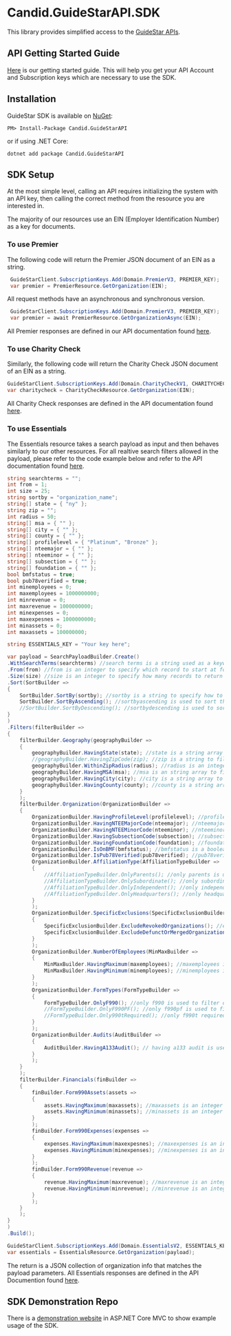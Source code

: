 # Candid.GuideStarAPI.SDK

This library provides simplified access to the [GuideStar APIs](https://apiportal.guidestar.org/).

## API Getting Started Guide

[Here](https://candid.my.salesforce.com/sfc/p/3h000001QSAr/a/3h000000TnBo/uQQygqyylOe2y81D9tCEgMJKCuHekZZ5aXDcrDoAvhQ) 
is our getting started guide. This will help you get your API Account and Subscription keys which are necessary to use the SDK.

## Installation

GuideStar SDK is available on [NuGet](https://www.nuget.org/packages/Candid.GuideStarAPI/):

    PM> Install-Package Candid.GuideStarAPI

or if using .NET Core:

    dotnet add package Candid.GuideStarAPI

## SDK Setup

At the most simple level, calling an API requires initializing the system with an API key, then calling
the correct method from the resource you are interested in.

The majority of our resources use an EIN (Employer Identification Number) as a key for documents.

### To use Premier

The following code will return the Premier JSON document of an EIN as a string.

``` csharp
 GuideStarClient.SubscriptionKeys.Add(Domain.PremierV3, PREMIER_KEY);
 var premier = PremierResource.GetOrganization(EIN);
```

All request methods have an asynchronous and synchronous version.

``` csharp
 GuideStarClient.SubscriptionKeys.Add(Domain.PremierV3, PREMIER_KEY);
 var premier = await PremierResource.GetOrganizationAsync(EIN);
 ```
All Premier responses are defined in our API documentation found [here](https://apiportal.guidestar.org/docs/services/microservices.api.profile/operations/5e9857f563b518201fe624b3?).

### To use Charity Check

Similarly, the following code will return the Charity Check JSON document of an EIN as a string.

``` csharp
GuideStarClient.SubscriptionKeys.Add(Domain.CharityCheckV1, CHARITYCHECK_KEY);
var charitycheck = CharityCheckResource.GetOrganization(EIN);
```
All Charity Check responses are defined in the API documentation found [here](https://apiportal.guidestar.org/docs/services/microservices.api.charitycheck/operations/59f794e7259f000a2cde9b04).

### To use Essentials

The Essentials resource takes a search payload as input and then behaves similarly to our other resources. For all realtive search filters allowed in the payload, please refer to the code example below and refer to the API documentation found [here](https://apiportal.guidestar.org/docs/services/microservices.api.search/operations/5c471f485d8d8981bbd8bc9f?).

``` csharp
string searchterms = "";
int from = 1;
int size = 25;
string sortby = "organization_name";
string[] state = { "ny" };
string zip = "";
int radius = 50;
string[] msa = { "" };
string[] city = { "" };
string[] county = { "" };
string[] profilelevel = { "Platinum", "Bronze" };
string[] nteemajor = { "" };
string[] nteeminor = { "" };
string[] subsection = { "" };
string[] foundation = { "" };
bool bmfstatus = true;
bool pub78verified = true;
int minemployees = 0;
int maxemployees = 1000000000;
int minrevenue = 0;
int maxrevenue = 1000000000;
int minexpenses = 0;
int maxexpesnes = 1000000000;
int minassets = 0;
int maxassets = 100000000;

string ESSENTIALS_KEY = "Your key here";

var payload = SearchPayloadBuilder.Create()
.WithSearchTerms(searchterms) //search terms is a string used as a keyword search
.From(from) //from is an integer to specify which record to start at for pagination
.Size(size) //size is an integer to specify how many records to return
.Sort(SortBuilder =>
{
    SortBuilder.SortBy(sortby); //sortby is a string to specify how to sort the records
    SortBuilder.SortByAscending(); //sortbyascending is used to sort the records alphabectically. The sort is set to true when this is present in the form.
    //SortBuilder.SortByDescending(); //sortbydescending is used to sort the records reverse alphabectically. The sort is set to true when this is present in the form.
}
)
.Filters(filterBuilder =>
{
    filterBuilder.Geography(geographyBuilder =>
    {
        geographyBuilder.HavingState(state); //state is a string array to filter on multiple states
        //geographyBuilder.HavingZipCode(zip); //zip is a string to filter on 1 zip code 
        geographyBuilder.WithinZipRadius(radius); //radius is an integer to include up to 50 miles from the zip
        geographyBuilder.HavingMSA(msa); //msa is an string array to filter on multiple msa codes
        geographyBuilder.HavingCity(city); //city is a string array to filter on multiple cities
        geographyBuilder.HavingCounty(county); //county is a string array to filter on multiple counties
    }
    );
    filterBuilder.Organization(OrganizationBuilder =>
    {
        OrganizationBuilder.HavingProfileLevel(profilelevel); //profilelevel is a string array to filter on the seal of transparency level
        OrganizationBuilder.HavingNTEEMajorCode(nteemajor); //nteemajor is a string array to filter on major ntee codes
        OrganizationBuilder.HavingNTEEMinorCode(nteeminor); //nteeminor is a string array to filter on minor ntee codes
        OrganizationBuilder.HavingSubsectionCode(subsection); //subsection is a string array to filer on subsection codes
        OrganizationBuilder.HavingFoundationCode(foundation); //foundation is a string array to filer on foundation codes
        OrganizationBuilder.IsOnBMF(bmfstatus); //bmfstatus is a boolean to filter on bmf status
        OrganizationBuilder.IsPub78Verified(pub78verified); //pub78verified is a boolean to filter on verification on pub 78
        OrganizationBuilder.AffiliationType(AffiliationTypeBuilder =>
        {
            //AffiliationTypeBuilder.OnlyParents(); //only parents is used to filter parent organizations. The search is set to true when this is present in the form.  
            //AffiliationTypeBuilder.OnlySubordinate(); //only subordinate is used to filter subordinate organizations. The search is set to true when this is present in the form.
            //AffiliationTypeBuilder.OnlyIndependent(); //only independent is used to filter independent organizations. The search is set to true when this is present in the form.
            //AffiliationTypeBuilder.OnlyHeadquarters(); //only headquarters is used to filter headquarter organizations. The search is set to true when this is present in the form.
        }
        );
        OrganizationBuilder.SpecificExclusions(SpecificExclusionBuilder =>
        {
            SpecificExclusionBuilder.ExcludeRevokedOrganizations(); //exclude revoked organizations is used to filter out any revoked organizations. The search is set to true when this is present in the form.
            SpecificExclusionBuilder.ExcludeDefunctOrMergedOrganizations(); //exclude defunct or merged organizations is used to filter out any defunct or merged organizations. the search is set to true when this is present in the form.
        }
        );
        OrganizationBuilder.NumberOfEmployees(MinMaxBuilder =>
        {
            MinMaxBuilder.HavingMaximum(maxemployees); //maxemployees is an integer to include organizations with the number of employees less than the specified amount
            MinMaxBuilder.HavingMinimum(minemployees); //minemployees is an integer to include organizations with the number of employees more than the specified amount
        }
        );
        OrganizationBuilder.FormTypes(FormTypeBuilder =>
        {
            FormTypeBuilder.OnlyF990(); //only f990 is used to filter organizations who filed a form 990. The search is set to true when this is present in the form.
            //FormTypeBuilder.OnlyF990PF(); //only f990pf is used to filter organizations who filed a form 990-pf. The search is set to true when this is present in the form.
            //FormTypeBuilder.Only990tRequired(); //only f990t required is used to filter organizations who are required to filed a form 990-t. The search is set to true when this is present in the form.
        }
        );
        OrganizationBuilder.Audits(AuditBuilder =>
        {
            AuditBuilder.HavingA133Audit(); // having a133 audit is used to filter organizations who have completed an a133 audit. The search is set to true when this is present in the form.
        }
        );
    }
    );
    filterBuilder.Financials(finBuilder =>
    {
        finBuilder.Form990Assets(assets =>
        {
            assets.HavingMaximum(maxassets); //maxassets is an integer to include organizations with assets less than the specified amount
            assets.HavingMinimum(minassets); //minassets is an integer to include organizations with assets more than the specified amount
        }
        );
        finBuilder.Form990Expenses(expenses =>
        {
            expenses.HavingMaximum(maxexpesnes); //maxexpenses is an integer to include organizations with expenses less than the specified amount
            expenses.HavingMinimum(minexpenses); //minexpenses is an integer to include organizations with expenses more than the specified amount
        }
        );
        finBuilder.Form990Revenue(revenue =>
        { 
            revenue.HavingMaximum(maxrevenue); //maxrevenue is an integer to include organizations with revenue less than the specified amount
            revenue.HavingMinimum(minrevenue); //minrevenue is an integer to include organizations with revenue more than the specified amount
        }
        );
    }
    );
}
)
.Build();

GuideStarClient.SubscriptionKeys.Add(Domain.EssentialsV2, ESSENTIALS_KEY);
var essentials = EssentialsResource.GetOrganization(payload);
```
The return is a JSON collection of organization info that matches the payload parameters. All Essentials responses are defined in the API Documention found [here](https://apiportal.guidestar.org/docs/services/microservices.api.search/operations/5c471f485d8d8981bbd8bc9f?).


## SDK Demonstration Repo

There is a [demonstration website](https://github.com/CandidOrg/APIDemoCore) in ASP.NET Core MVC to show example usage of the SDK.

